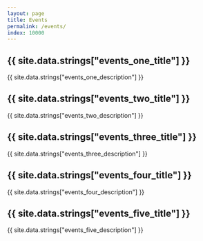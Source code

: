 ```yaml
---
layout: page
title: Events
permalink: /events/
index: 10000
---
```


<div class="section sectionBorderBottom backgroundGameSeasonalEvents backgroundImageCenter alignCenter justifySpaceAround">
  <div class="sectionColumnHalf tintDark shadow">
    <h2>{{ site.data.strings["events_one_title"] }}</h2>
    <p>{{ site.data.strings["events_one_description"] }}</p>
  </div>
  <div class="sectionColumnHalf"></div>
</div>

<div class="section sectionBorderBottom backgroundGameHalo backgroundImageRight backgroundImageRightNotch alignCenter justifySpaceAround">
  <div class="sectionColumnHalf tintDark shadow">
    <h2>{{ site.data.strings["events_two_title"] }}</h2>
    <p>{{ site.data.strings["events_two_description"] }}</p>
  </div>
  <div class="sectionColumnHalf"></div>
</div>

<div class="section sectionBorderBottom backgroundGamePartyAnimals backgroundImageLeft backgroundImageLeftNotch alignCenter justifySpaceAround sectionAlignEnd">
  <div class="sectionColumnHalf tintDark shadow">
    <h2>{{ site.data.strings["events_three_title"] }}</h2>
    <p>{{ site.data.strings["events_three_description"] }}</p>
  </div>
  <div class="sectionColumnHalf"></div>
</div>

<div class="section sectionBorderBottom backgroundGameDBD backgroundImageRight backgroundImageRightNotch alignCenter justifySpaceAround">
  <div class="sectionColumnHalf tintDark shadow">
    <h2>{{ site.data.strings["events_four_title"] }}</h2>
    <p>{{ site.data.strings["events_four_description"] }}</p>
  </div>
  <div class="sectionColumnHalf"></div>
</div>


<div class="section sectionBorderBottom backgroundGameDerpmas backgroundImageLeft backgroundImageLeftNotch alignCenter justifySpaceAround sectionAlignEnd">
  <div class="sectionColumnHalf tintDark shadow">
    <h2>{{ site.data.strings["events_five_title"] }}</h2>
    <p>{{ site.data.strings["events_five_description"] }}</p>
  </div>
  <div class="sectionColumnHalf"></div>
</div>
